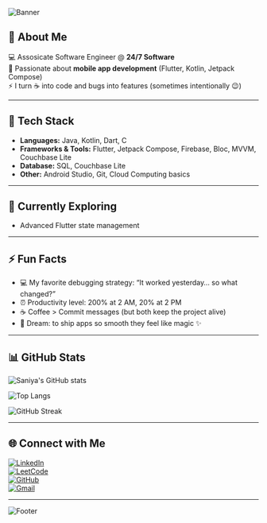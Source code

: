 ![Banner](https://capsule-render.vercel.app/api?type=wave&color=0:36BCF7,100:8E44AD&height=200&section=header&text=Hi%20👋,%20I'm%20Saniya%20Fatima&fontSize=40&fontColor=ffffff&animation=twinkling)

## 🚀 About Me  
💻 Assosicate Software Engineer @ **24/7 Software**  
📱 Passionate about **mobile app development** (Flutter, Kotlin, Jetpack Compose)  
⚡ I turn ☕ into code and bugs into features (sometimes intentionally 😉)  

---

## 🔨 Tech Stack  
- **Languages:** Java, Kotlin, Dart, C  
- **Frameworks & Tools:** Flutter, Jetpack Compose, Firebase, Bloc, MVVM, Couchbase Lite  
- **Database:** SQL, Couchbase Lite  
- **Other:** Android Studio, Git, Cloud Computing basics  

---

## 🌱 Currently Exploring  
- Advanced Flutter state management  

---

## ⚡ Fun Facts  
- 💻 My favorite debugging strategy: “It worked yesterday… so what changed?”  
- ⏰ Productivity level: 200% at 2 AM, 20% at 2 PM  
- ☕ Coffee > Commit messages (but both keep the project alive)  
- 🚀 Dream: to ship apps so smooth they feel like magic ✨  

---

## 📊 GitHub Stats  
![Saniya's GitHub stats](https://github-readme-stats.vercel.app/api?username=fatimaSaniya&show_icons=true&theme=radical)  

![Top Langs](https://github-readme-stats.vercel.app/api/top-langs/?username=fatimaSaniya&layout=compact&theme=radical)  

![GitHub Streak](https://streak-stats.demolab.com?user=fatimaSaniya&theme=radical&hide_border=true)  

---

## 🌐 Connect with Me  
[![LinkedIn](https://img.shields.io/badge/LinkedIn-0077B5?style=for-the-badge&logo=linkedin&logoColor=white)](https://www.linkedin.com/in/saniya4/)  
[![LeetCode](https://img.shields.io/badge/LeetCode-FFA116?style=for-the-badge&logo=leetcode&logoColor=black)](https://leetcode.com/u/saniya4/)  
[![GitHub](https://img.shields.io/badge/GitHub-100000?style=for-the-badge&logo=github&logoColor=white)](https://github.com/fatimaSaniya)  
[![Gmail](https://img.shields.io/badge/Email-D14836?style=for-the-badge&logo=gmail&logoColor=white)](mailto:mirzasaniya716@gmail.com)  

---

![Footer](https://capsule-render.vercel.app/api?type=wave&color=0:8E44AD,100:36BCF7&height=150&section=footer)
